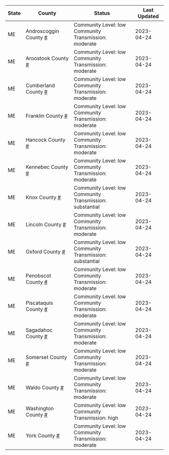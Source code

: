 State | County | Status | Last Updated
--- | --- | --- | --- 
ME | Androscoggin County <a href="#androscoggin_county">#</a> | <a name="androscoggin_county"></a>Community Level: low<br/>Community Transmission: moderate | 2023-04-24
ME | Aroostook County <a href="#aroostook_county">#</a> | <a name="aroostook_county"></a>Community Level: low<br/>Community Transmission: moderate | 2023-04-24
ME | Cumberland County <a href="#cumberland_county">#</a> | <a name="cumberland_county"></a>Community Level: low<br/>Community Transmission: moderate | 2023-04-24
ME | Franklin County <a href="#franklin_county">#</a> | <a name="franklin_county"></a>Community Level: low<br/>Community Transmission: moderate | 2023-04-24
ME | Hancock County <a href="#hancock_county">#</a> | <a name="hancock_county"></a>Community Level: low<br/>Community Transmission: moderate | 2023-04-24
ME | Kennebec County <a href="#kennebec_county">#</a> | <a name="kennebec_county"></a>Community Level: low<br/>Community Transmission: moderate | 2023-04-24
ME | Knox County <a href="#knox_county">#</a> | <a name="knox_county"></a>Community Level: low<br/>Community Transmission: substantial | 2023-04-24
ME | Lincoln County <a href="#lincoln_county">#</a> | <a name="lincoln_county"></a>Community Level: low<br/>Community Transmission: moderate | 2023-04-24
ME | Oxford County <a href="#oxford_county">#</a> | <a name="oxford_county"></a>Community Level: low<br/>Community Transmission: substantial | 2023-04-24
ME | Penobscot County <a href="#penobscot_county">#</a> | <a name="penobscot_county"></a>Community Level: low<br/>Community Transmission: moderate | 2023-04-24
ME | Piscataquis County <a href="#piscataquis_county">#</a> | <a name="piscataquis_county"></a>Community Level: low<br/>Community Transmission: moderate | 2023-04-24
ME | Sagadahoc County <a href="#sagadahoc_county">#</a> | <a name="sagadahoc_county"></a>Community Level: low<br/>Community Transmission: moderate | 2023-04-24
ME | Somerset County <a href="#somerset_county">#</a> | <a name="somerset_county"></a>Community Level: low<br/>Community Transmission: moderate | 2023-04-24
ME | Waldo County <a href="#waldo_county">#</a> | <a name="waldo_county"></a>Community Level: low<br/>Community Transmission: moderate | 2023-04-24
ME | Washington County <a href="#washington_county">#</a> | <a name="washington_county"></a>Community Level: low<br/>Community Transmission: high | 2023-04-24
ME | York County <a href="#york_county">#</a> | <a name="york_county"></a>Community Level: low<br/>Community Transmission: moderate | 2023-04-24
